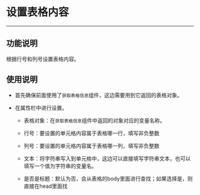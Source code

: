 # 设置表格内容
---
## 功能说明
根据行号和列号设置表格内容。

## 使用说明
* 首先确保前面使用了`获取表格信息`组件，这边需要用到它返回的表格对象。

* 在属性栏中进行设置。

  * 表格对象：在`获取表格信息`组件中返回的对象对应的变量名称。
  
  * 行号：要设置的单元格内容属于表格哪一行，填写非负整数
  
  * 列号：要设置的单元格内容属于表格哪一列，填写非负整数
  
  * 文本：将字符串写入到单元格中，这边可以直接填写字符串文本，也可以填写一个值为字符串的变量名。

  * 是否是标题：默认为否，会从表格的body里面进行查找；如果选择是，则直接在head里面找